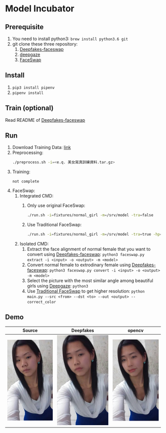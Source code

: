 # Model Incubator

## Prerequisite

1. You need to install python3: `brew install python3.6 git`
2. git clone these three repository: 
	1. [Deepfakes-faceswap](https://github.com/ModelIncubator/Deepfakes-faceswap)
	2. [deepgaze](https://github.com/ModelIncubator/deepgaze)
	3. [FaceSwap](https://github.com/ModelIncubator/FaceSwap)

## Install

1. `pip3 install pipenv`
2. `pipenv install`

## Train (optional)

Read README of [Deepfakes-faceswap](https://github.com/ModelIncubator/Deepfakes-faceswap)

## Run

1. Download Training Data: [link](https://drive.google.com/open?id=1aTbHp0wqmNEfAUO5dN8aYrYfXTBP3AvM)
2. Preprocessing:
	```bash
	./preprocess.sh -i=<e.q. 美女寫真訓練資料.tar.gz>
	```
3. Training:
	```
	not complete
	```
4. FaceSwap:
	1. Integrated CMD:
		1. Only use original FaceSwap:
			
			```bash
			./run.sh -i=fixtures/normal_girl -m=/srv/model -tra=false			```
		2. Use Traditional FaceSwap:

			```bash
			./run.sh -i=fixtures/normal_girl -m=/srv/model -tra=true -hp=金惠美
			```
	2. Isolated CMD:
		1. Extract the face alignment of normal female that you want to convert using [Deepfakes-faceswap](https://github.com/ModelIncubator/Deepfakes-faceswap): `python3 faceswap.py extract -i <input> -o <output> -m <model>`
		2. Convert normal female to extrodinary female using [Deepfakes-faceswap](https://github.com/ModelIncubator/Deepfakes-faceswap): `python3 faceswap.py convert -i <input> -o <output> -m <model>`
		3. Select the picture with the most similar angle among beautiful girls using [Deepgaze](https://github.com/ModelIncubator/deepgaze): `python3 `
		4. Use [Traditional FaceSwap](https://github.com/ModelIncubator/FaceSwap) to get higher resolution: `python main.py --src <from> --dst <to> --out <output> --correct_color`

## Demo

| Source | Deepfakes | opencv |
| --- | --- | --- |
|![](fixtures/normal_girl/5.jpg) | ![](docs/deepfake.jpg) | ![](docs/opencv.jpg) |